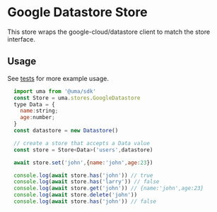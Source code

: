# Google Datastore Store
This store wraps the google-cloud/datastore client to match the store interface.

## Usage
See [tests](./store.test.ts) for more example usage.

```js
  import uma from '@uma/sdk'
  const Store = uma.stores.GoogleDatastore
  type Data = {
    name:string;
    age:number;
  }
  const datastore = new Datastore()

  // create a store that accepts a Data value
  const store = Store<Data>('users',datastore)

  await store.set('john',{name:'john',age:23})

  console.log(await store.has('john')) // true
  console.log(await store.has('larry')) // false
  console.log(await store.get('john')) // {name:'john',age:23}
  console.log(await store.delete('john')) 
  console.log(await store.has('john')) // false

```

